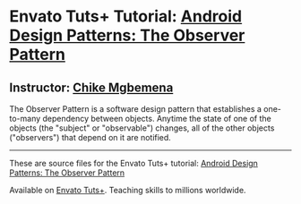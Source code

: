 # Envato Tuts+ Tutorial: [Android Design Patterns: The Observer Pattern][published url]
## Instructor: [Chike Mgbemena][instructor url]


The Observer Pattern is a software design pattern that establishes a one-to-many dependency between objects. Anytime the state of one of the objects (the "subject" or "observable") changes, all of the other objects ("observers") that depend on it  are notified.


------

These are source files for the Envato Tuts+ tutorial: [Android Design Patterns: The Observer Pattern][published url]

Available on [Envato Tuts+](https://tutsplus.com). Teaching skills to millions worldwide.

[published url]: http://code.tutsplus.com/tutorials/android-design-patterns-the-observer-pattern--cms-28963
[instructor url]: https://tutsplus.com/authors/chike-mgbemena
